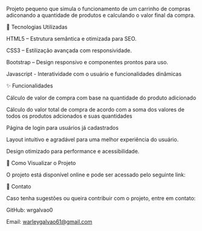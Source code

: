 Projeto pequeno que simula o funcionamento de um carrinho de compras adiconando a quantidade de produtos e calculando o valor final da compra.

🔹 Tecnologias Utilizadas

HTML5 – Estrutura semântica e otimizada para SEO.

CSS3 – Estilização avançada com responsividade.

Bootstrap – Design responsivo e componentes prontos para uso.

Javascript - Interatividade com o usuário e funcionalidades dinâmicas

✨ Funcionalidades

Cálculo de valor de compra com base na quantidade do produto adicionado

Cálculo do valor total de compra de acordo com a soma dos valores de todos os produtos adcionados e suas quantidades

Página de login para usuários já cadastrados

Layout intuitivo e agradável para uma melhor experiência do usuário.

Design otimizado para performance e acessibilidade.

📌 Como Visualizar o Projeto

O projeto está disponível online e pode ser acessado pelo seguinte link: 

📩 Contato

Caso tenha sugestões ou queira contribuir com o projeto, entre em contato:

GitHub: wrgalvao0

Email: warleygalvao61@gmail.com